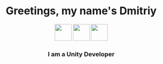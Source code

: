 <h1 align="center"> Greetings, my name's Dmitriy</h1>

<div align = "center">
<img src = "https://github.com/KorobD/KorobD/assets/122111546/897119ee-1dfa-4526-93de-bd3ce31c116d" width = "45">
<img src = "https://github.com/KorobD/KorobD/assets/122111546/1dd3faf8-ae51-48e8-abc5-4b5f9847deb9" width = "45">
<img src = "https://github.com/KorobD/KorobD/assets/122111546/026e19bf-3667-4feb-b7e5-7b7598780d6f" width = "45">
</div> 
<h3 align="center">I am a Unity Developer</h3>

<!--
**KorobD/KorobD** is a ✨ _special_ ✨ repository because its `README.md` (this file) appears on your GitHub profile.


Here are some ideas to get you started:

- 🔭 I’m currently working on ...
- 🌱 I’m currently learning ...
- 👯 I’m looking to collaborate on ...
- 🤔 I’m looking for help with ...
- 💬 Ask me about ...
- 📫 How to reach me: ...
- 😄 Pronouns: ...
- ⚡ Fun fact: ...
-->
